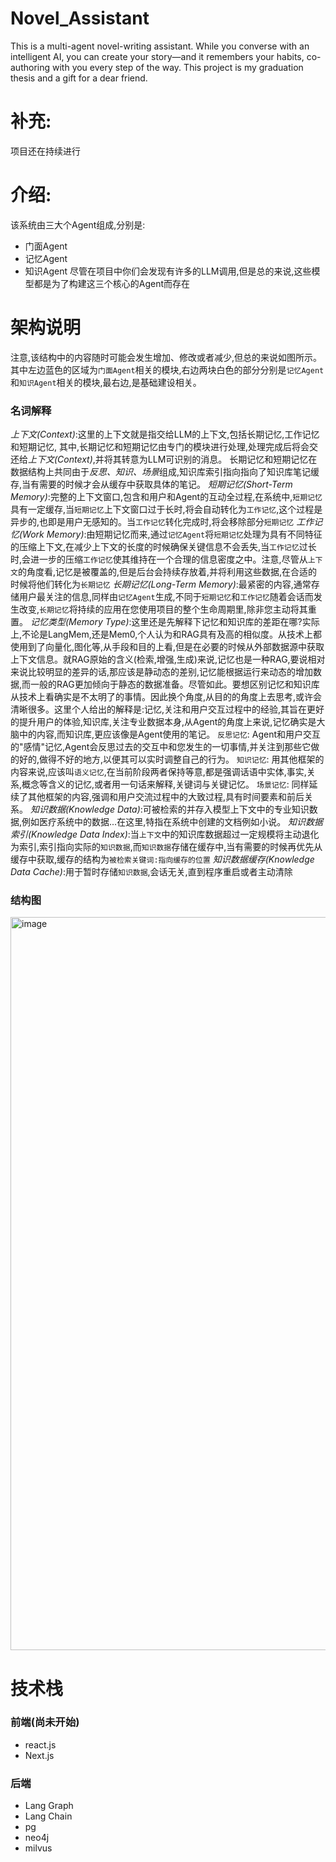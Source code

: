 # Novel_Assistant
This is a multi-agent novel-writing assistant. While you converse with an intelligent AI, you can create your story—and it remembers your habits, co-authoring with you every step of the way. This project is my graduation thesis and a gift for a dear friend.
# 补充:
  项目还在持续进行
# 介绍:
该系统由三大个Agent组成,分别是:
  - 门面Agent
  - 记忆Agent
  - 知识Agent
尽管在项目中你们会发现有许多的LLM调用,但是总的来说,这些模型都是为了构建这三个核心的Agent而存在
# 架构说明
注意,该结构中的内容随时可能会发生增加、修改或者减少,但总的来说如图所示。
其中左边蓝色的区域为`门面Agent`相关的模块,右边两块白色的部分分别是`记忆Agent`和`知识Agent`相关的模块,最右边,是基础建设相关。
### 名词解释
*上下文(Context)*:这里的上下文就是指交给LLM的上下文,包括长期记忆,工作记忆和短期记忆,
其中,长期记忆和短期记忆由专门的模块进行处理,处理完成后将会交还给*上下文(Context)*,并将其转意为LLM可识别的消息。
长期记忆和短期记忆在数据结构上共同由于*反思、知识、场景*组成,知识库索引指向指向了知识库笔记缓存,当有需要的时候才会从缓存中获取具体的笔记。
*短期记忆(Short-Term Memory)*:完整的上下文窗口,包含和用户和Agent的互动全过程,在系统中,`短期记忆`具有一定缓存,当`短期记忆`上下文窗口过于长时,将会自动转化为`工作记忆`,这个过程是异步的,也即是用户无感知的。当`工作记忆`转化完成时,将会移除部分`短期记忆`
*工作记忆(Work Memory)*:由短期记忆而来,通过`记忆Agent`将`短期记忆`处理为具有不同特征的压缩上下文,在减少上下文的长度的时候确保关键信息不会丢失,当`工作记忆`过长时,会进一步的压缩`工作记忆`使其维持在一个合理的信息密度之中。注意,尽管从`上下文`的角度看,记忆是被覆盖的,但是后台会持续存放着,并将利用这些数据,在合适的时候将他们转化为`长期记忆`
*长期记忆(Long-Term Memory)*:最紧密的内容,通常存储用户最关注的信息,同样由`记忆Agent`生成,不同于`短期记忆`和`工作记忆`随着会话而发生改变,`长期记忆`将持续的应用在您使用项目的整个生命周期里,除非您主动将其重置。
*记忆类型(Memory Type)*:这里还是先解释下记忆和知识库的差距在哪?实际上,不论是LangMem,还是Mem0,个人认为和RAG具有及高的相似度。从技术上都使用到了向量化,图化等,从手段和目的上看,但是在必要的时候从外部数据源中获取上下文信息。就RAG原始的含义(检索,增强,生成)来说,记忆也是一种RAG,要说相对来说比较明显的差异的话,那应该是静动态的差别,记忆能根据运行来动态的增加数据,而一般的RAG更加倾向于静态的数据准备。尽管如此。要想区别记忆和知识库从技术上看确实是不太明了的事情。因此换个角度,从目的的角度上去思考,或许会清晰很多。这里个人给出的解释是:记忆,关注和用户交互过程中的经验,其旨在更好的提升用户的体验,知识库,关注专业数据本身,从Agent的角度上来说,记忆确实是大脑中的内容,而知识库,更应该像是Agent使用的笔记。
  `反思记忆`: Agent和用户交互的"感情"记忆,Agent会反思过去的交互中和您发生的一切事情,并关注到那些它做的好的,做得不好的地方,以便其可以实时调整自己的行为。
  `知识记忆`: 用其他框架的内容来说,应该叫`语义记忆`,在当前阶段两者保持等意,都是强调话语中实体,事实,关系,概念等含义的记忆,或者用一句话来解释,关键词与关键记忆。
  `场景记忆`: 同样延续了其他框架的内容,强调和用户交流过程中的大致过程,具有时间要素和前后关系。
*知识数据(Knowledge Data)*:可被检索的并存入模型上下文中的专业知识数据,例如医疗系统中的数据...在这里,特指在系统中创建的文档例如小说。
*知识数据索引(Knowledge Data Index)*:当`上下文`中的知识库数据超过一定规模将主动退化为索引,索引指向实际的`知识数据`,而`知识数据`存储在缓存中,当有需要的时候再优先从缓存中获取,缓存的结构为`被检索关键词:指向缓存的位置`
*知识数据缓存(Knowledge Data Cache)*:用于暂时存储`知识数据`,会话无关,直到程序重启或者主动清除

### 结构图
<img width="2088" height="1173" alt="image" src="https://github.com/user-attachments/assets/a27a0408-8362-4ac3-9b55-25f092239d66" />



# 技术栈
### 前端(尚未开始)
  - react.js
  - Next.js
### 后端
  - Lang Graph
  - Lang Chain
  - pg
  - neo4j
  - milvus
